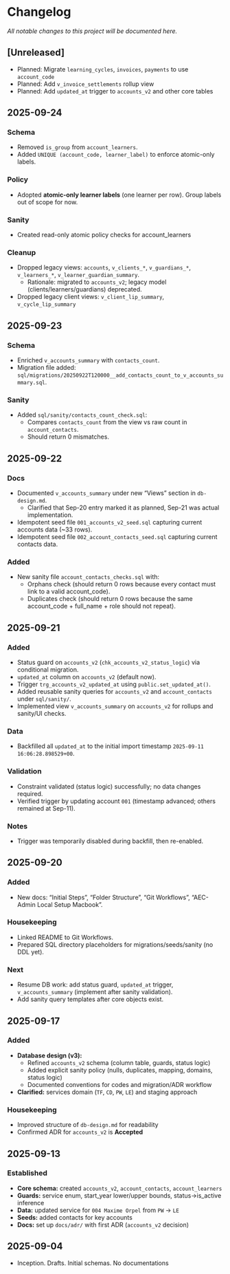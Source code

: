 # Changelog

_All notable changes to this project will be documented here._

## [Unreleased]

- Planned: Migrate `learning_cycles`, `invoices`, `payments` to use `account_code`
- Planned: Add `v_invoice_settlements` rollup view
- Planned: Add `updated_at` trigger to `accounts_v2` and other core tables

## 2025-09-24

### Schema

- Removed `is_group` from `account_learners`.
- Added `UNIQUE (account_code, learner_label)` to enforce atomic-only labels.

### Policy

- Adopted **atomic-only learner labels** (one learner per row). Group labels out of scope for now.

### Sanity

- Created read-only atomic policy checks for account_learners

### Cleanup

- Dropped legacy views: `accounts`, `v_clients_*`, `v_guardians_*`, `v_learners_*`, `v_learner_guardian_summary`.
  - Rationale: migrated to `accounts_v2`; legacy model (clients/learners/guardians) deprecated.
- Dropped legacy client views: `v_client_lip_summary`, `v_cycle_lip_summary`

## 2025-09-23

### Schema

- Enriched `v_accounts_summary` with `contacts_count`.
- Migration file added: `sql/migrations/20250922T120000__add_contacts_count_to_v_accounts_summary.sql`.

### Sanity

- Added `sql/sanity/contacts_count_check.sql`:
  - Compares `contacts_count` from the view vs raw count in `account_contacts`.
  - Should return 0 mismatches.

## 2025-09-22

### Docs

- Documented `v_accounts_summary` under new “Views” section in `db-design.md`.
  - Clarified that Sep-20 entry marked it as planned, Sep-21 was actual implementation.
- Idempotent seed file `001_accounts_v2_seed.sql` capturing current accounts data (~33 rows).
- Idempotent seed file `002_account_contacts_seed.sql` capturing current contacts data.

### Added

- New sanity file `account_contacts_checks.sql` with:
  - Orphans check (should return 0 rows because every contact must link to a valid account_code).
  - Duplicates check (should return 0 rows because the same account_code + full_name + role should not repeat).

## 2025-09-21

### Added

- Status guard on `accounts_v2` (`chk_accounts_v2_status_logic`) via conditional migration.
- `updated_at` column on `accounts_v2` (default now).
- Trigger `trg_accounts_v2_updated_at` using `public.set_updated_at()`.
- Added reusable sanity queries for `accounts_v2` and `account_contacts` under `sql/sanity/`.
- Implemented view `v_accounts_summary` on `accounts_v2` for rollups and sanity/UI checks.

### Data

- Backfilled all `updated_at` to the initial import timestamp `2025-09-11 16:06:28.898529+00`.

### Validation

- Constraint validated (status logic) successfully; no data changes required.
- Verified trigger by updating account `001` (timestamp advanced; others remained at Sep-11).

### Notes

- Trigger was temporarily disabled during backfill, then re-enabled.

## 2025-09-20

### Added

- New docs: “Initial Steps”, “Folder Structure”, “Git Workflows”, “AEC-Admin Local Setup Macbook”.

### Housekeeping

- Linked README to Git Workflows.
- Prepared SQL directory placeholders for migrations/seeds/sanity (no DDL yet).

### Next

- Resume DB work: add status guard, `updated_at` trigger, `v_accounts_summary` (implement after sanity validation).
- Add sanity query templates after core objects exist.

## 2025-09-17

### Added

- **Database design (v3):**
  - Refined `accounts_v2` schema (column table, guards, status logic)
  - Added explicit sanity policy (nulls, duplicates, mapping, domains, status logic)
  - Documented conventions for codes and migration/ADR workflow
- **Clarified:** services domain (`TF`, `CD`, `PW`, `LE`) and staging approach

### Housekeeping

- Improved structure of `db-design.md` for readability
- Confirmed ADR for `accounts_v2` is **Accepted**

## 2025-09-13

### Established

- **Core schema:** created `accounts_v2`, `account_contacts`, `account_learners`
- **Guards:** service enum, start_year lower/upper bounds, status→is_active inference
- **Data:** updated service for `004 Maxime Orpel` from `PW` → `LE`
- **Seeds:** added contacts for key accounts
- **Docs:** set up `docs/adr/` with first ADR (`accounts_v2` decision)

## 2025-09-04

- Inception. Drafts. Initial schemas. No documentations
